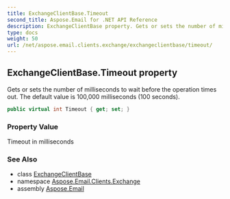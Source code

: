 ```yaml
---
title: ExchangeClientBase.Timeout
second_title: Aspose.Email for .NET API Reference
description: ExchangeClientBase property. Gets or sets the number of milliseconds to wait before the operation times out. The default value is 100000 milliseconds 100 seconds
type: docs
weight: 50
url: /net/aspose.email.clients.exchange/exchangeclientbase/timeout/
---
```

## ExchangeClientBase.Timeout property

Gets or sets the number of milliseconds to wait before the operation times out. The default value is 100,000 milliseconds (100 seconds).

```csharp
public virtual int Timeout { get; set; }
```

### Property Value

Timeout in milliseconds

### See Also

* class [ExchangeClientBase](../)
* namespace [Aspose.Email.Clients.Exchange](../../exchangeclientbase/)
* assembly [Aspose.Email](../../../)


